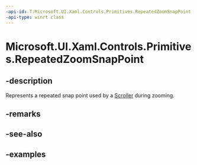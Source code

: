 ```yaml
---
-api-id: T:Microsoft.UI.Xaml.Controls.Primitives.RepeatedZoomSnapPoint
-api-type: winrt class
---
```


# Microsoft.UI.Xaml.Controls.Primitives.RepeatedZoomSnapPoint

<!--
public class RepeatedZoomSnapPoint : Microsoft.UI.Xaml.Controls.Primitives.ZoomSnapPointBase
-->

## -description

Represents a repeated snap point used by a [Scroller](scroller.md) during zooming.

## -remarks

## -see-also

## -examples

